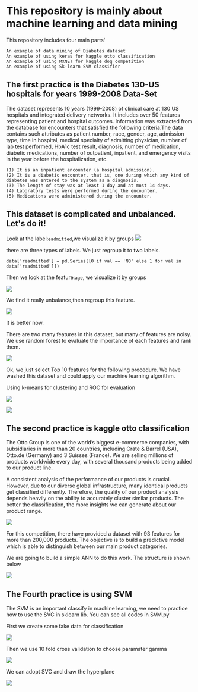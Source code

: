 This repository is mainly about machine learning and data mining
====
This repository includes four main parts'

	An example of data mining of Diabetes dataset
	An example of using keras for kaggle otto classification
	An example of using MXNET for kaggle dog competition
	An example of using Sk-learn SVM classifier
		
The first practice is the Diabetes 130-US hospitals for years 1999-2008 Data-Set
----

The dataset represents 10 years (1999-2008) of clinical care at 130 US hospitals and integrated delivery networks. It includes over 50 features representing patient and hospital outcomes. Information was extracted from the database for encounters that satisfied the following criteria.The data contains such attributes as patient number, race, gender, age, admission type, time in hospital, medical specialty of admitting physician, number of lab test performed, HbA1c test result, diagnosis, number of medication, diabetic medications, number of outpatient, inpatient, and emergency visits in the year before the hospitalization, etc.

	(1) It is an inpatient encounter (a hospital admission).
	(2) It is a diabetic encounter, that is, one during which any kind of diabetes was entered to the system as a diagnosis.
	(3) The length of stay was at least 1 day and at most 14 days.
	(4) Laboratory tests were performed during the encounter.
	(5) Medications were administered during the encounter.

This dataset is complicated and unbalanced. Let's do it!
----
Look at the label:`eadmitted`,we visualize it by groups
![](https://github.com/BoXiao123/Machine-Learning-and-Data-Mining-Practice/raw/master/img/Figure_1.png)

there are three types of labels. We just regroup it to two labels.

	data['readmitted'] = pd.Series([0 if val == 'NO' else 1 for val in data['readmitted']])

Then we look at the feature:`age`, we visualize it by groups

![](https://github.com/BoXiao123/Machine-Learning-and-Data-Mining-Practice/raw/master/img/Figure_2.png)

We find it really unbalance,then regroup this feature.

![](https://github.com/BoXiao123/Machine-Learning-and-Data-Mining-Practice/raw/master/img/Figure_3.png)

It is better now.

There are two many features in this dataset, but many of features are noisy. We use random forest to evaluate the importance of each features and rank them.

![](https://github.com/BoXiao123/Machine-Learning-and-Data-Mining-Practice/raw/master/img/Figure_4.png)

Ok, we just select Top 10 features for the following procedure. We have washed this dataset and could apply our machine learning algorithm. 

Using k-means for clustering and ROC for evaluation

![](https://github.com/BoXiao123/Machine-Learning-and-Data-Mining-Practice/raw/master/img/Figure_5.png)

![](https://github.com/BoXiao123/Machine-Learning-and-Data-Mining-Practice/raw/master/img/Figure_7.png)

The second practice is kaggle otto classification
-----
The Otto Group is one of the world’s biggest e-commerce companies, with subsidiaries in more than 20 countries, including Crate & Barrel (USA), Otto.de (Germany) and 3 Suisses (France). We are selling millions of products worldwide every day, with several thousand products being added to our product line.

A consistent analysis of the performance of our products is crucial. However, due to our diverse global infrastructure, many identical products get classified differently. Therefore, the quality of our product analysis depends heavily on the ability to accurately cluster similar products. The better the classification, the more insights we can generate about our product range.

![](https://github.com/BoXiao123/Machine-Learning-and-Data-Mining-Practice/raw/master/img/11.jpg)

For this competition, there have provided a dataset with 93 features for more than 200,000 products. The objective is to build a predictive model which is able to distinguish between our main product categories.

We are going to build a simple ANN to do this work. The structure is shown below

![](https://github.com/BoXiao123/Machine-Learning-and-Data-Mining-Practice/raw/master/img/12.png)


The Fourth practice is using SVM
----
The SVM is an important classify in machine learning, we need to practice how to use the SVC in sklearn lib. You can see all codes in SVM.py

First we create some fake data for classification

![](https://github.com/BoXiao123/Machine-Learning-and-Data-Mining-Practice/raw/master/img/Figure_8.png)

Then we use 10 fold cross validation to choose paramater gamma

![](https://github.com/BoXiao123/Machine-Learning-and-Data-Mining-Practice/raw/master/img/Figure_9.png)

We can adopt SVC and draw the hyperplane

![](https://github.com/BoXiao123/Machine-Learning-and-Data-Mining-Practice/raw/master/img/Figure_10.png)



